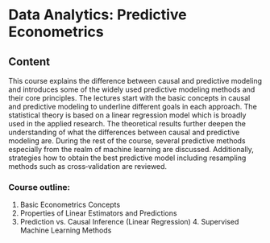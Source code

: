 # Data Analytics: Predictive Econometrics

## Content

This course explains the difference between causal and predictive modeling and introduces some of the widely used predictive modeling methods and their core principles. The lectures start with the basic concepts in causal and predictive modeling to underline different goals in each approach. The statistical theory is based on a linear regression model which is broadly used in the applied research. The theoretical results further deepen the understanding of what the differences between causal and predictive modeling are. During the rest of the course, several predictive methods especially from the realm of machine learning are discussed. Additionally, strategies how to obtain the best predictive model including resampling methods such as cross‐validation are reviewed.

### Course outline:

1. Basic Econometrics Concepts
2. Properties of Linear Estimators and Predictions
3. Prediction vs. Causal Inference (Linear Regression) 4. Supervised Machine Learning Methods
